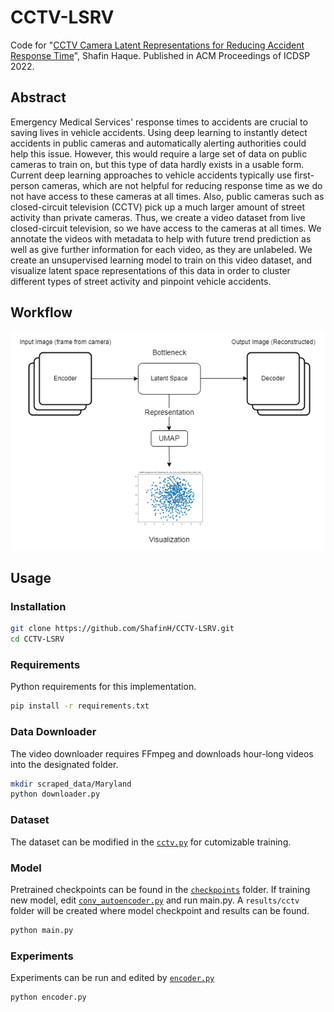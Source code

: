 # CCTV-LSRV
Code for "[CCTV Camera Latent Representations for Reducing Accident Response Time](https://dl.acm.org/doi/10.1145/3529570.3529582)", Shafin Haque. Published in ACM Proceedings of ICDSP 2022.

## Abstract
Emergency Medical Services' response times to accidents are crucial to saving lives in vehicle accidents. Using deep learning to instantly detect accidents in public cameras and automatically alerting authorities could help this issue. However, this would require a large set of data on public cameras to train on, but this type of data hardly exists in a usable form. Current deep learning approaches to vehicle accidents typically use first-person cameras, which are not helpful for reducing response time as we do not have access to these cameras at all times. Also, public cameras such as closed-circuit television (CCTV) pick up a much larger amount of street activity than private cameras. Thus, we create a video dataset from live closed-circuit television, so we have access to the cameras at all times. We annotate the videos with metadata to help with future trend prediction as well as give further information for each video, as they are unlabeled. We create an unsupervised learning model to train on this video dataset, and visualize latent space representations of this data in order to cluster different types of street activity and pinpoint vehicle accidents.

## Workflow

![Workflow.png](https://github.com/ShafinH/CCTV-LSRV/blob/main/workflow.png)

## Usage
### Installation
```bash
git clone https://github.com/ShafinH/CCTV-LSRV.git
cd CCTV-LSRV
```

### Requirements
Python requirements for this implementation.
```bash
pip install -r requirements.txt
```

### Data Downloader
The video downloader requires FFmpeg and downloads hour-long videos into the designated folder.
```bash
mkdir scraped_data/Maryland
python downloader.py
```

### Dataset
The dataset can be modified in the [```cctv.py```](https://github.com/ShafinH/CCTV-LSRV/blob/main/cctv_learning/datasets/cctv.py) for cutomizable training.

### Model
Pretrained checkpoints can be found in the [```checkpoints```](https://github.com/ShafinH/CCTV-LSRV/tree/main/checkpoints) folder. 
If training new model, edit [```conv_autoencoder.py```](https://github.com/ShafinH/cctv-learning/blob/main/CCTV-LSRV/models/conv_autoencoder.py) and run main.py. A 
```results/cctv``` folder will be created where model checkpoint and results can be found.
```bash
python main.py
```

### Experiments
Experiments can be run and edited by [```encoder.py```](https://github.com/ShafinH/CCTV-LSRV/blob/main/encoder.py)
```bash
python encoder.py
```

